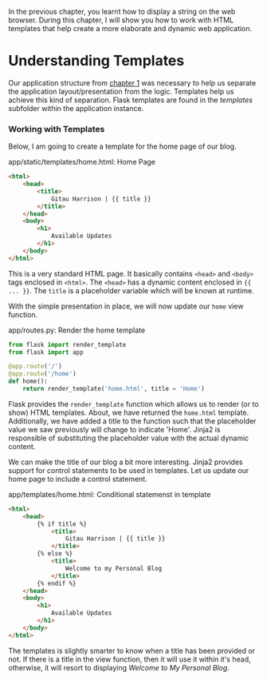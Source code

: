 In the previous chapter, you learnt how to display a string on the web browser. During this chapter, I will show you how to work with HTML templates that help create a more elaborate and dynamic web application.

# Understanding Templates

Our application structure from [chapter 1](hello_world.md) was necessary to help us separate the application layout/presentation from the logic. Templates help us achieve this kind of separation. Flask templates are found in the _templates_ subfolder within the application instance.

### Working with Templates

Below, I am going to create a template for the home page of our blog.

app/static/templates/home.html: Home Page

```html
<html>
    <head>
        <title>
            Gitau Harrison | {{ title }}
        </title>  
    </head>
    <body>
        <h1>
            Available Updates
        </h1>
    </body>
</html>
```

This is a very standard HTML page. It basically contains `<head>` and `<body>` tags enclosed in `<html>`. The `<head>` has a dynamic content enclosed in `{{ ... }}`. The `title` is a placeholder variable which will be known at runtime.

With the simple presentation in place, we will now update our `home` view function.

app/routes.py: Render the home template
```python
from flask import render_template
from flask import app

@app.route('/')
@app.route('/home')
def home():
    return render_template('home.html', title = 'Home')
```

Flask provides the `render_template` function which allows us to render (or to show) HTML templates. About, we have returned the `home.html` template. Additionally, we have added a title to the function such that the placeholder value we saw previously will change to indicate 'Home'. Jinja2 is responsible of substituting the placeholder value with the actual dynamic content.

We can make the title of our blog a bit more interesting. Jinja2 provides support for control statements to be used in templates. Let us update our home page to include a control statement.

app/templates/home.html: Conditional statemenst in template
```html
<html>
    <head>
        {% if title %}
            <title>
                Gitau Harrison | {{ title }}
            </title> 
        {% else %}
            <title>
                Welcome to my Personal Blog
            </title> 
        {% endif %}         
    </head>
    <body>
        <h1>
            Available Updates
        </h1>
    </body>
</html>
```
The templates is slightly  smarter to know when a title has been provided or not. If there is a title in the view function, then it will use it within it's head, otherwise, it will resort to displaying _Welcome to My Personal Blog_.